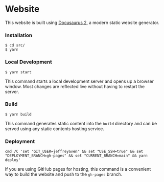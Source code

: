 # Website

This website is built using [Docusaurus 2](https://docusaurus.io/), a modern static website generator.

### Installation

```
$ cd src/
$ yarn
```

### Local Development

```
$ yarn start
```

This command starts a local development server and opens up a browser window. Most changes are reflected live without having to restart the server.

### Build

```
$ yarn build
```

This command generates static content into the `build` directory and can be served using any static contents hosting service.

### Deployment

```
cmd /C 'set "GIT_USER=jeffreyaven" && set "USE_SSH=true" && set "DEPLOYMENT_BRANCH=gh-pages" && set "CURRENT_BRANCH=main" && yarn deploy'
```

If you are using GitHub pages for hosting, this command is a convenient way to build the website and push to the `gh-pages` branch.
